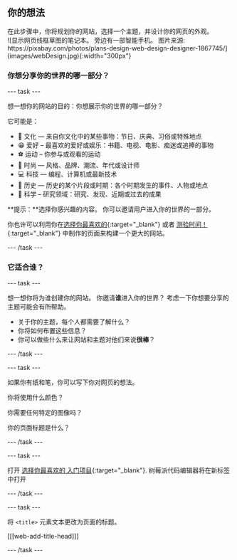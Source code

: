 ## 你的想法

<div style="display: flex; flex-wrap: wrap">
<div style="flex-basis: 200px; flex-grow: 1; margin-right: 15px;">
在此步骤中，你将规划你的网站，选择一个主题，并设计你的网页的外观。
</div>
<div>
![显示网页线框草图的笔记本。 旁边有一部智能手机。 图片来源: https://pixabay.com/photos/plans-design-web-design-designer-1867745/](images/webDesign.jpg){:width="300px"}
</div>
</div>

### 你想分享你的世界的哪一部分？

--- task ---

想一想你的网站的目的：你想展示你的世界的哪一部分？

它可能是：

- 🎊 文化 — 来自你文化中的某些事物：节日、庆典、习俗或特殊地点
- 😁 爱好 – 最喜欢的爱好或娱乐：书籍、电视、电影、痴迷或追捧的事物
- ⚽️ 运动 – 你参与或观看的运动
- 👗 时尚 — 风格、品牌、潮流、年代或设计师
- 💻 科技 — 编程、计算机或最新技术
- 📙 历史 — 历史的某个片段或时期：各个时期发生的事件、人物或地点
- 🔬 科学 – 研究领域：研究、发现、近期或过去的成果

\*\*提示：\*\*选择你感兴趣的内容。 你可以邀请用户进入你的世界的一部分。

你也许可以利用你在[选择你最喜欢的](https://projects.raspberrypi.org/zh-CN/projects/pick-your-favourite){:target="_blank"} 或者 [测验时间！](https://projects.raspberrypi.org/zh-CN/projects/quiz-time){:target="_blank"} 中制作的页面来构建一个更大的网站。

--- /task ---

### 它适合谁？

--- task ---

想一想你将为谁创建你的网站。 你邀请**谁**进入你的世界？ 考虑一下你想要分享的主题可能会有所帮助。

- 关于你的主题，每个人都需要了解什么？
- 你将如何布置这些信息？
- 你可以做些什么来让网站和主题对他们来说**很棒**？

--- /task ---

--- task ---

如果你有纸和笔，你可以写下你对网页的想法。

你将使用什么颜色？

你需要任何特定的图像吗？

你的页面标题是什么？

--- /task ---

--- task ---

打开 [选择你最喜欢的 入门项目](https://editor.raspberrypi.org/zh-CN/projects/share-your-world-starter){:target="_blank"}. 树莓派代码编辑器将在新标签中打开

--- /task ---

--- task ---

将 `<title>` 元素文本更改为页面的标题。

[[[web-add-title-head]]]

--- /task ---
